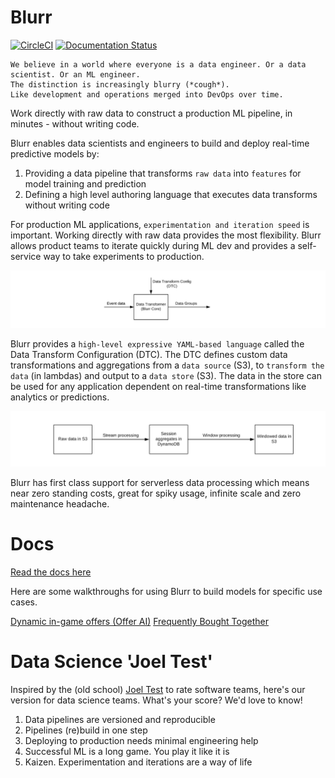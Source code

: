 # Blurr

[![CircleCI](https://circleci.com/gh/productml/blurr/tree/master.svg?style=svg)](https://circleci.com/gh/productml/blurr/tree/master)
[![Documentation Status](https://readthedocs.org/projects/productml-blurr/badge/?version=latest)](http://productml-blurr.readthedocs.io/en/latest/?badge=latest)

```
We believe in a world where everyone is a data engineer. Or a data scientist. Or an ML engineer.
The distinction is increasingly blurry (*cough*).
Like development and operations merged into DevOps over time.
```

Work directly with raw data to construct a production ML pipeline, in minutes - without writing code.

Blurr enables data scientists and engineers to build and deploy real-time predictive models by:

1. Providing a data pipeline that transforms `raw data` into `features` for model training and prediction
2. Defining a high level authoring language that executes data transforms without writing code

For production ML applications, `experimentation and iteration speed` is important. Working directly with raw data provides the most flexibility. Blurr allows product teams to iterate quickly during ML dev and provides a self-service way to take experiments to production.

![Data Transformer](examples/offer-ai/images/data-transformer.png)

Blurr provides a `high-level expressive YAML-based language` called the Data Transform Configuration (DTC). The DTC defines custom data transformations and aggregations from a `data source` (S3), to `transform the data` (in lambdas) and output to a `data store` (S3). The data in the store can be used for any application dependent on real-time transformations like analytics or predictions.

![2steps](examples/offer-ai/images/2steps.png)

Blurr has first class support for serverless data processing which means near zero standing costs, great for spiky usage, infinite scale and zero maintenance headache.

# Docs

[Read the docs here](http://productml-blurr.readthedocs.io/en/latest/)

Here are some walkthroughs for using Blurr to build models for specific use cases.

[Dynamic in-game offers (Offer AI)](examples/offer-ai/offer-ai-walkthrough.md)
[Frequently Bought Together](examples/frequently-bought-together/fbt-walkthrough.md)

# Data Science 'Joel Test'

Inspired by the (old school) [Joel Test](https://www.joelonsoftware.com/2000/08/09/the-joel-test-12-steps-to-better-code/) to rate software teams, here's our version for data science teams. What's your score? We'd love to know!

1. Data pipelines are versioned and reproducible
2. Pipelines (re)build in one step
3. Deploying to production needs minimal engineering help
4. Successful ML is a long game. You play it like it is
5. Kaizen. Experimentation and iterations are a way of life
